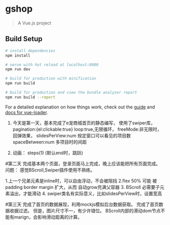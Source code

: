 # gshop

> A Vue.js project

## Build Setup

``` bash
# install dependencies
npm install

# serve with hot reload at localhost:8080
npm run dev

# build for production with minification
npm run build

# build for production and view the bundle analyzer report
npm run build --report
```

For a detailed explanation on how things work, check out the [guide](http://vuejs-templates.github.io/webpack/) and [docs for vue-loader](http://vuejs.github.io/vue-loader).

1. 今天是第一天，基本完成了e宠商城首页的静态编写，
使用了swiper库，
  pagination:{el:clickable:true}
  loop:true,无限循环，
  freeMode:非无限时，回弹效果，
  slidesPerView:num 规定窗口可以看见的项目数
  spaceBetween:num 多项目时的间距

2. 动画： steps(1) (默认end时，跳跃)

#第二天
  完成基本两个页面，登录页面马上完成，晚上应该能把所有页面完成。
  问题：
     感觉BScroll,Swiper插件使用不熟练。

 1.上一个兄弟元素是inline时，可以自由浮动，不会被阻挡
 2.flex 50% 可能 被 padding border margin 扩大，从而
  自动grow充满父容器
 3. BScroll 必需要子元素溢出，才能滑动
 4. swiper类名有实际意义，比如slidesPerView时，设置宽高

#第三天
  完成了首页的数据展现，利用mockjs模拟后台数据获取。
  完成了首页数据收据过滤。
  但是，图片尺寸不一，有少许错位。
  BScroll内部的滑动dom节点不能有marign，会影响滑动距离的计算。


